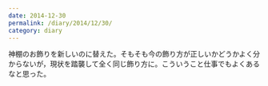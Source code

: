 ```yaml
---
date: 2014-12-30
permalink: /diary/2014/12/30/
category: diary
---
```


神棚のお飾りを新しいのに替えた。そもそも今の飾り方が正しいかどうかよく分からないが，現状を踏襲して全く同じ飾り方に。こういうこと仕事でもよくあるなと思った。
